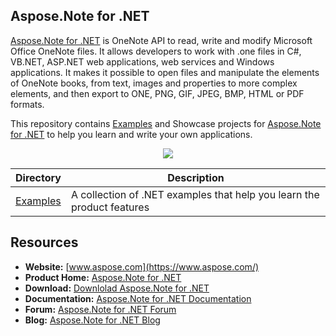 ## Aspose.Note for .NET

[Aspose.Note for .NET](https://www.aspose.com/products/note/net) is OneNote API to read, write and modify Microsoft Office OneNote files. It allows developers to work with .one files in C#, VB.NET, ASP.NET web applications, web services and Windows applications. It makes it possible to open files and manipulate the elements of OneNote books, from text, images and properties to more complex elements, and then export to ONE, PNG, GIF, JPEG, BMP, HTML or PDF formats.

This repository contains [Examples](Examples) and Showcase projects for [Aspose.Note for .NET](https://www.aspose.com/products/note/net) to help you learn and write your own applications.


<p align="center">
  <a href="https://github.com/aspose-note/Aspose.Note-for-.NET/archive/master.zip">
    <img src="http://i.imgur.com/hwNhrGZ.png" />
  </a>
</p>


Directory | Description
--------- | -----------
[Examples](Examples)  | A collection of .NET examples that help you learn the product features

## Resources

+ **Website:** [www.aspose.com](https://www.aspose.com/)
+ **Product Home:** [Aspose.Note for .NET](https://www.aspose.com/products/note/net)
+ **Download:** [Downlolad Aspose.Note for .NET](https://downloads.aspose.com/note/net)
+ **Documentation:** [Aspose.Note for .NET Documentation](https://docs.aspose.com/display/notenet/Home)
+ **Forum:** [Aspose.Note for .NET Forum](https://www.aspose.com/community/forums/aspose.note-product-family/522/showforum.aspx)
+ **Blog:** [Aspose.Note for .NET Blog](https://blog.aspose.com/category/aspose-products/aspose-note-product-family/)
